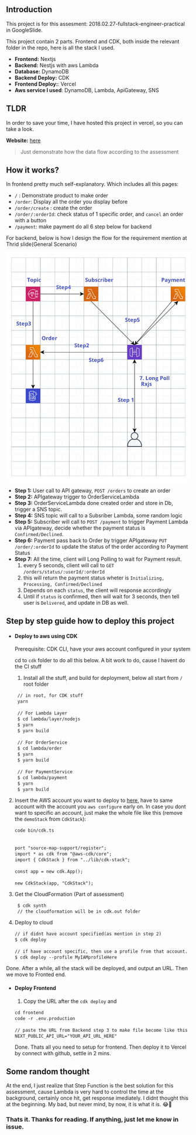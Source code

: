 ## Introduction

This project is for this assesment: 2018.02.27-fullstack-engineer-practical in GoogleSlide.

This project contain 2 parts. Frontend and CDK, both inside the relevant folder in the repo, here is all the stack I used.

- **Frontend:** Nextjs
- **Backend:** Nestjs with aws Lambda
- **Database:** DynamoDB
- **Backend Deploy:** CDK
- **Frontend Deploy:**: Vercel
- **Aws service I used**: DynamoDB, Lambda, ApiGateway, SNS

## TLDR

In order to save your time, I have hosted this project in vercel, so you can take a look.

**Website:** [here](setel-assessment.vercel.app)

> Just demonstrate how the data flow according to the assessment 
## How it works?

In frontend pretty much self-explanatory. Which includes all this pages:

- `/` : Demonstrate product to make order
- `/order`: Display all the order you display before
- `/order/create` : create the order
- `/order/:orderId`: check status of 1 specific order, and `cancel` an order with a button
- `/payment`: make payment do all 6 step below for backend

For backend, below is how I design the flow for the requirement mention at Thrid slide(General Scenario)

![Alt text](./setel.png)

- **Step 1:** User call to API gateway, `POST /orders` to create an order
- **Step 2:** APIgateway trigger to OrderServiceLambda
- **Step 3:** OrderServiceLambda done created order and store in Db, trigger a SNS topic.
- **Step 4:** SNS topic will call to a Subsriber Lambda, some random logic
- **Step 5:** Subscriber will call to `POST /payment` to trigger Payment Lambda via APIgateway, decide whether the payment status is `Confirmed/Declined`.
- **Step 6:** Payment pass back to Order by trigger APIgateway `PUT /order/:orderId` to update the status of the order according to Payment Status
- **Step 7:** All the time, client will Long Polling to wait for Payment result.
  1.  every 5 seconds, client will call to `GET /orders/status/:userId/:orderId`
  2.  this will return the payment status wheter is `Initializing, Processing, Confirmed/Declined`
  3.  Depends on each `status`, the client will response accordingly
  4.  Until if `status` is confirmed, then will wait for 3 seconds, then tell user is `Delivered`, and update in DB as well.

## Step by step guide how to deploy this project

- #### Deploy to aws using CDK

  Prerequisite: CDK CLI, have your aws account configured in your system

  cd to `cdk` folder to do all this below. A bit work to do, cause I havent do the CI stuff

  1. Install all the stuff, and build for deployment, below all start from `/` root folder

  ```
   // in root, for CDK stuff
   yarn

   // For Lambda Layer
   $ cd lambda/layer/nodejs
   $ yarn
   $ yarn build

   // For OrderService
   $ cd lambda/order
   $ yarn
   $ yarn build

   // For PaymentService
   $ cd lambda/payment
   $ yarn
   $ yarn build
  ```

2. Insert the AWS account you want to deploy to [here](https://github.com/kenchoong/Setel-assessment/blob/1a1aab238684d14c6acd04271a5e3a47c01b070c/cdk/bin/cdk.ts#L9), have to same account with the account you `aws configure` early on. In case you dont want to specific an account, just make the whole file like this (remove the `demoStack` from `CdkStack`):

   ```
   code bin/cdk.ts


   port "source-map-support/register";
   import * as cdk from "@aws-cdk/core";
   import { CdkStack } from "../lib/cdk-stack";

   const app = new cdk.App();

   new CdkStack(app, "CdkStack");
   ```

3. Get the CloudFormation (Part of assessment)

   ```
    $ cdk synth
    // the cloudformation will be in cdk.out folder
   ```

4. Deploy to cloud

   ```
   // if didnt have account specified(as mention in step 2)
   $ cdk deploy

   // if have account specific, then use a profile from that account.
   $ cdk deploy --profile MyIAMprofileHere
   ```

Done. After a while, all the stack will be deployed, and output an URL. Then we move to Fronted end.

- #### Deploy Frontend

  1. Copy the URL after the `cdk deploy` and

  ```
  cd frontend
  code -r .env.production

  // paste the URL from Backend step 3 to make file become like this
  NEXT_PUBLIC_API_URL="YOUR_API_URL_HERE"
  ```

  Done. Thats all you need to setup for frontend. Then deploy it to Vercel by connect with github, settle in 2 mins.

## Some random thought

At the end, I just realize that Step Function is the best solution for this assessment, cause Lambda is very hard to control the time at the background, certainly once hit, get response imediately. I didnt thought this at the beginning. My bad, but never mind, by now, it is what it is. 😂🤣

### Thats it. Thanks for reading. If anything, just let me know in issue.
